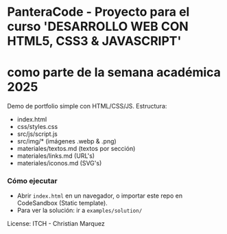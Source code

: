 # PanteraCode - Proyecto para el curso 'DESARROLLO WEB CON HTML5, CSS3 & JAVASCRIPT' 
# como parte de la semana académica 2025

Demo de portfolio simple con HTML/CSS/JS.
Estructura:
- index.html
- css/styles.css
- src/js/script.js
- src/img/* (imágenes .webp & .png)
- materiales/textos.md (textos por sección)
- materiales/links.md (URL's)
- materiales/iconos.md (SVG's)


### Cómo ejecutar
- Abrir `index.html` en un navegador, o importar este repo en CodeSandbox (Static template).
- Para ver la solución: ir a `examples/solution/`

License: ITCH - Christian Marquez